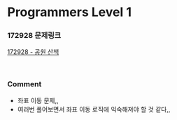 # Programmers Level 1

### 172928 문제링크

[172928 - 공원 산책](https://school.programmers.co.kr/learn/courses/30/lessons/172928)

<br>

### Comment

-   좌표 이동 문제,,
-   여러번 풀어보면서 좌표 이동 로직에 익숙해져야 할 것 같다,,
